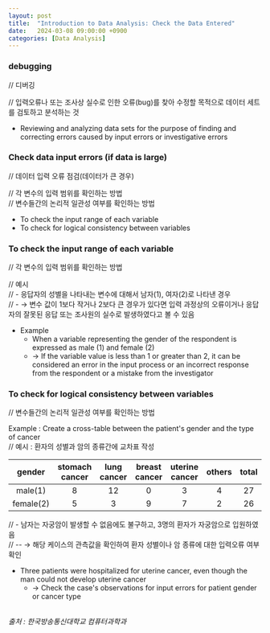 ```yaml
---
layout: post
title:  "Introduction to Data Analysis: Check the Data Entered"
date:   2024-03-08 09:00:00 +0900
categories: [Data Analysis]
---
```


### debugging   
// 디버깅   
   
// 입력오류나 또는 조사상 실수로 인한 오류(bug)를 찾아 수정할 목적으로 데이터 세트를 검토하고 분석하는 것   
- Reviewing and analyzing data sets for the purpose of finding and correcting errors caused by input errors or investigative errors   
   
### Check data input errors (if data is large)   
// 데이터 입력 오류 점검(데이터가 큰 경우)   
   
// 각 변수의 입력 범위를 확인하는 방법   
// 변수들간의 논리적 일관성 여부를 확인하는 방법   
- To check the input range of each variable   
- To check for logical consistency between variables   
   
### To check the input range of each variable   
// 각 변수의 입력 범위를 확인하는 방법   
   
// 예시   
// - 응답자의 성별을 나타내는 변수에 대해서 남자(1), 여자(2)로 나타낸 경우   
// - → 변수 값이 1보다 작거나 2보다 큰 경우가 있다면 입력 과정상의 오류이거나 응답자의 잘못된 응답 또는 조사원의 실수로 발생하였다고 볼 수 있음   
- Example   
  - When a variable representing the gender of the respondent is expressed as male (1) and female (2)   
  - → If the variable value is less than 1 or greater than 2, it can be considered an error in the input process or an incorrect response from the respondent or a mistake from the investigator   
   
### To check for logical consistency between variables   
// 변수들간의 논리적 일관성 여부를 확인하는 방법   
   
Example : Create a cross-table between the patient's gender and the type of cancer   
// 예시 : 환자의 성별과 암의 종류간에 교차표 작성   
   
|gender|stomach cancer|lung cancer|breast cancer|uterine cancer|others|total|
|:---:|:---:|:---:|:---:|:---:|:---:|:---:|
|male(1)|8|12|0|3|4|27|
|female(2)|5|3|9|7|2|26|
   
// - 남자는 자궁암이 발생할 수 없음에도 불구하고, 3명의 환자가 자궁암으로 입원하였음   
// -- → 해당 케이스의 관측값을 확인하여 환자 성별이나 암 종류에 대한 입력오류 여부 확인   
  - Three patients were hospitalized for uterine cancer, even though the man could not develop uterine cancer   
    - → Check the case's observations for input errors for patient gender or cancer type   
   
<br />
<cite>출처 : 한국방송통신대학교 컴퓨터과학과</cite>
